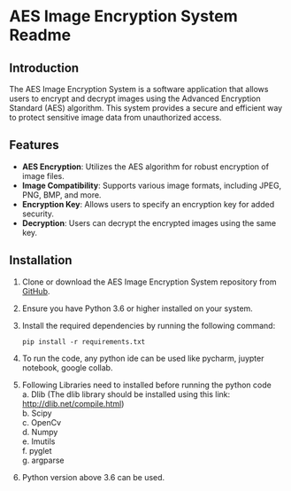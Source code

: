 # AES Image Encryption System Readme

## Introduction

The AES Image Encryption System is a software application that allows users to encrypt and decrypt images using the Advanced Encryption Standard (AES) algorithm. This system provides a secure and efficient way to protect sensitive image data from unauthorized access.

## Features

- **AES Encryption**: Utilizes the AES algorithm for robust encryption of image files.
- **Image Compatibility**: Supports various image formats, including JPEG, PNG, BMP, and more.
- **Encryption Key**: Allows users to specify an encryption key for added security.
- **Decryption**: Users can decrypt the encrypted images using the same key.

## Installation

1. Clone or download the AES Image Encryption System repository from [GitHub](https://github.com/your-repo-url).
2. Ensure you have Python 3.6 or higher installed on your system.
3. Install the required dependencies by running the following command:

   ```shell
   pip install -r requirements.txt

1. To run the code, any python ide can be used like pycharm, juypter notebook, google collab.  
2. Following Libraries need to installed before running the python code  
  a. Dlib (The dlib library should be installed using this link: http://dlib.net/compile.html)  
	b. Scipy  
	c. OpenCv  
	d. Numpy  
	e. Imutils  
	f. pyglet  
	g. argparse  
3. Python version above 3.6 can be used.  
